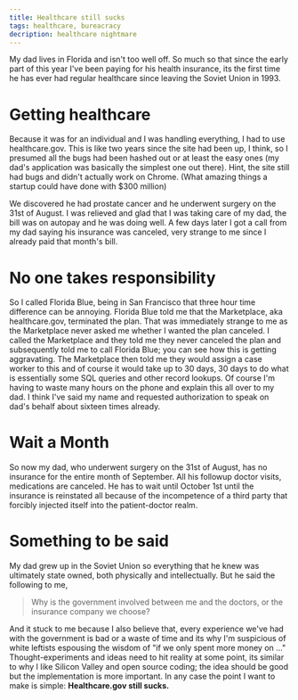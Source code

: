 ```yaml
---
title: Healthcare still sucks
tags: healthcare, bureacracy
decription: healthcare nightmare
---
```


My dad lives in Florida and isn't too well off. So much so that since
the early part of this year I've been paying for his health insurance,
its the first time he has ever had regular healthcare since leaving
the Soviet Union in 1993.

# Getting healthcare

Because it was for an individual and I was handling everything, I had
to use healthcare.gov. This is like two years since the site had been
up, I think, so I presumed all the bugs had been hashed out or at
least the easy ones (my dad's application was basically the simplest
one out there). Hint, the site still had bugs and didn't actually work
on Chrome. (What amazing things a startup could have done with $300
million)

We discovered he had prostate cancer and he underwent surgery on the
31st of August. I was relieved and glad that I was taking care of my
dad, the bill was on autopay and he was doing well. A few days later I
got a call from my dad saying his insurance was canceled, very strange
to me since I already paid that month's bill. 

# No one takes responsibility

So I called Florida Blue, being in San Francisco that three hour time
difference can be annoying. Florida Blue told me that the Marketplace,
aka healthcare.gov, terminated the plan. That was immediately strange
to me as the Marketplace never asked me whether I wanted the plan
canceled. I called the Marketplace and they told me they never
canceled the plan and subsequently told me to call Florida Blue; you
can see how this is getting aggravating. The Marketplace then told me
they would assign a case worker to this and of course it would take up
to 30 days, 30 days to do what is essentially some SQL queries and
other record lookups. Of course I'm having to waste many hours on the
phone and explain this all over to my dad. I think I've said my name
and requested authorization to speak on dad's behalf about sixteen
times already.

# Wait a Month

So now my dad, who underwent surgery on the 31st of August, has no
insurance for the entire month of September. All his followup doctor
visits, medications are canceled. He has to wait until October 1st
until the insurance is reinstated all because of the incompetence of a
third party that forcibly injected itself into the patient-doctor
realm.

# Something to be said

My dad grew up in the Soviet Union so everything that he knew was
ultimately state owned, both physically and intellectually. But he
said the following to me,

> Why is the government involved between me and the doctors, or the
> insurance company we choose?

And it stuck to me because I also believe that, every experience we've
had with the government is bad or a waste of time and its why I'm
suspicious of white leftists espousing the wisdom of "if we only spent
more money on <their favorite moral issue>..." Thought-experiments and
ideas need to hit reality at some point, its similar to why I like
Silicon Valley and open source coding; the idea should be good but the
implementation is more important. In any case the point I want to make
is simple: **Healthcare.gov still sucks.**
